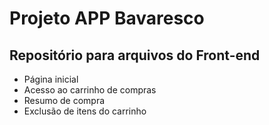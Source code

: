 # Projeto APP Bavaresco

## Repositório para arquivos do Front-end

- Página inicial
- Acesso ao carrinho de compras
- Resumo de compra
- Exclusão de itens do carrinho